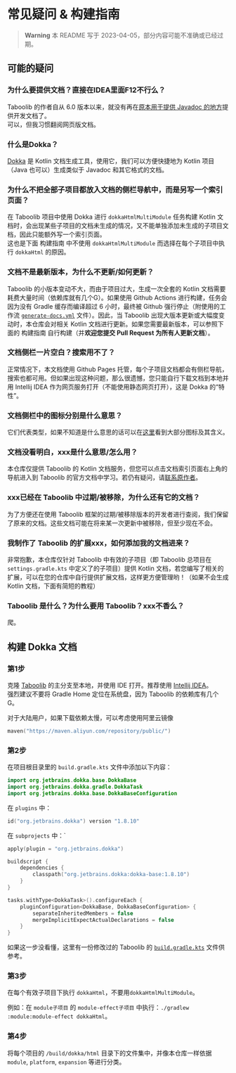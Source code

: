 # 常见疑问 & 构建指南
> **Warning**
> 本 README 写于 2023-04-05，部分内容可能不准确或已经过期。  

## 可能的疑问
### 为什么要提供文档？直接在IDEA里面F12不行么？
Taboolib 的作者自从 6.0 版本以来，就没有再在[原本用于提供 Javadoc 的地方](https://jd.tabooproject.org)提供开发文档了。  
可以，但我习惯翻阅网页版文档。  
### 什么是Dokka？
[Dokka](https://github.com/Kotlin/dokka) 是 Kotlin 文档生成工具，使用它，我们可以方便快捷地为 Kotlin 项目（Java 也可以）生成类似于 Javadoc 和其它格式的文档。  
### 为什么不把全部子项目都放入文档的侧栏导航中，而是另写一个索引页面？
在 Taboolib 项目中使用 Dokka 进行 `dokkaHtmlMultiModule` 任务构建 Kotlin 文档时，会出现某些子项目的文档未生成的情况，又不能单独添加未生成的子项目文档，因此只能额外写一个索引页面。  
这也是下面 构建指南 中不使用 `dokkaHtmlMultiModule` 而选择在每个子项目中执行 `dokkaHtml` 的原因。  
### 文档不是最新版本，为什么不更新/如何更新？
Taboolib 的小版本变动不大，而由于项目过大，生成一次全套的 Kotlin 文档需要耗费大量时间（依赖库就有几个G）。如果使用 Github Actions 进行构建，任务会因为没有 Gradle 缓存而编译超过 6 小时，最终被 Github 强行停止（附使用的工作流 [`generate-docs.yml`](/generate-docs.yml) 文件）。因此，当 Taboolib 出现大版本更新或大幅度变动时，本仓库会对相关 Kotlin 文档进行更新。如果您需要最新版本，可以参照下面的 构建指南 自行构建（并**欢迎您提交 Pull Request 为所有人更新文档**）。  
### 文档侧栏一片空白？搜索用不了？
正常情况下，本文档使用 Github Pages 托管，每个子项目文档都会有侧栏导航，搜索也都可用。但如果出现这种问题，那么很遗憾，您只能自行下载文档到本地并用 Intellij IDEA 作为网页服务打开（不能使用静态网页打开），这是 Dokka 的“特性”。  
### 文档侧栏中的图标分别是什么意思？
它们代表类型，如果不知道是什么意思的话可以在[这里](/icons)看到大部分图标及其含义。  
### 文档没看明白，xxx是什么意思/怎么用？
本仓库仅提供 Taboolib 的 Kotlin 文档服务，但您可以点击文档索引页面右上角的导航进入到 Taboolib 的官方文档中学习。若仍有疑问，请[联系原作者](https://github.com/TabooLib)。  
### xxx已经在 Taboolib 中过期/被移除，为什么还有它的文档？
为了方便还在使用 Taboolib 框架的过期/被移除版本的开发者进行查阅，我们保留了原来的文档。这些文档可能在将来某一次更新中被移除，但至少现在不会。  
### 我制作了 Taboolib 的扩展xxx，如何添加我的文档进来？
非常抱歉，本仓库仅针对 Taboolib 中有效的子项目（即 Taboolib 总项目在 `settings.gradle.kts` 中定义了的子项目）提供 Kotlin 文档，若您编写了相关的扩展，可以在您的仓库中自行提供扩展文档，这样更方便管理哟！（如果不会生成 Kotlin 文档，下面有简短的教程）  
### Taboolib 是什么？为什么要用 Taboolib？xxx不香么？
爬。  


## 构建 Dokka 文档
### 第1步
克隆 [Taboolib](https://github.com/TabooLib/taboolib) 的主分支至本地，并使用 IDE 打开。推荐使用 [Intellij IDEA](https://www.jetbrains.com/idea)。  
强烈建议不要将 Gradle Home 定位在系统盘，因为 Taboolib 的依赖库有几个G。  

对于大陆用户，如果下载依赖太慢，可以考虑使用阿里云镜像
```kotlin
maven("https://maven.aliyun.com/repository/public/")
```
### 第2步
在项目根目录里的 `build.gradle.kts` 文件中添加以下内容：
```kotlin
import org.jetbrains.dokka.base.DokkaBase
import org.jetbrains.dokka.gradle.DokkaTask
import org.jetbrains.dokka.base.DokkaBaseConfiguration
```
在 `plugins` 中：
```kotlin
id("org.jetbrains.dokka") version "1.8.10"
```
在 `subprojects` 中：`
```kotlin
apply(plugin = "org.jetbrains.dokka")

buildscript {
    dependencies {
        classpath("org.jetbrains.dokka:dokka-base:1.8.10")
    }
}

tasks.withType<DokkaTask>().configureEach {
    pluginConfiguration<DokkaBase, DokkaBaseConfiguration> {
        separateInheritedMembers = false
        mergeImplicitExpectActualDeclarations = false
    }
}
```
如果这一步没看懂，这里有一份修改过的 Taboolib 的 [`build.gradle.kts`](/build.gradle.kts) 文件供参考。  
### 第3步
在每个有效子项目下执行 `dokkaHtml`，不要用`dokkaHtmlMultiModule`。  

例如：在 `module子项目` 的 `module-effect子项目` 中执行：`./gradlew :module:module-effect dokkaHtml`。  

### 第4步
将每个项目的 `/build/dokka/html` 目录下的文件集中，并像本仓库一样依据 `module`, `platform`, `expansion` 等进行分类。  

